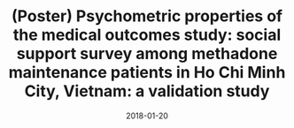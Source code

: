 ---
abstract:
address:
  city: Ho Chi Minh City
  country: Vietnam
  postcode: 
  region: 
  street: 
all_day: false
authors: 
  - admin
date: "2018-01-20"
date_end: "2018-01-21"
event: Public Health and Stem Cell Therapy Symposium
event_url: 
featured: false
image:
  caption: ''
  focal_point: Right
links:
- icon:
  icon_pack:
  name:
  url: 
location: Ho Chi Minh City, Vietnam 
projects:
- 
publishDate: "2018-01-20"
slides:
summary: 
tags: [Poster]
title: "(Poster) Psychometric properties of the medical outcomes study: social support survey among methadone maintenance patients in Ho Chi Minh City, Vietnam: a validation study"
url_code: ""
url_pdf: ""
url_slides: ""
url_video: ""
---